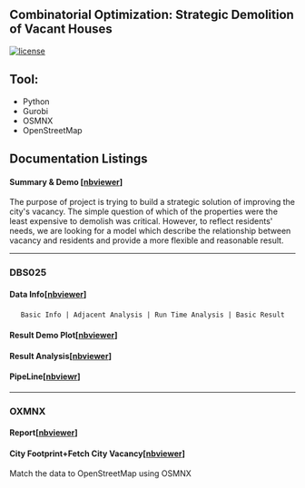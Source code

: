 ## Combinatorial Optimization: Strategic Demolition of Vacant Houses

[![license](https://img.shields.io/github/license/mashape/apistatus.svg)](https://github.com/LennyFan/City_Demolishment_Research/blob/master/LICENSE)

## Tool:
* Python
* Gurobi
* OSMNX
* OpenStreetMap

## Documentation Listings

#### Summary & Demo [[nbviewer](http://nbviewer.jupyter.org/github/LennyFan/City_Demolishment_Research/blob/master/WorkLog/%5B01%5DSummary.ipynb)]
The purpose of project is trying to build a strategic solution of improving the city's vacancy. The simple question of which of the properties were the least expensive to demolish was critical. However, to reflect residents' needs, we are looking for a model which describe the relationship between vacancy and residents and provide a more flexible and reasonable result.
   
***

### DBS025

#### Data Info[[nbviewer](http://nbviewer.jupyter.org/github/LennyFan/City_Demolishment_Research/blob/master/WorkLog/%5B24%5D-NewDataBase-FullCity.ipynb)]

      `Basic Info | Adjacent Analysis | Run Time Analysis | Basic Result`

#### Result Demo Plot[[nbviewer](http://nbviewer.jupyter.org/github/LennyFan/City_Demolishment_Research/blob/master/WorkLog/28-Demo.ipynb)]

#### Result Analysis[[nbviewer](http://nbviewer.jupyter.org/github/LennyFan/City_Demolishment_Research/blob/master/WorkLog/27-Report.ipynb)]

#### PipeLine[[nbviewr](http://nbviewer.jupyter.org/github/LennyFan/City_Demolishment_Research/blob/master/WorkLog/%5B26%5D-Pipeline-notebook.ipynb)]

***
### OXMNX

#### Report[[nbviewer](http://nbviewer.jupyter.org/github/LennyFan/City_Demolishment_Research/blob/master/WorkLog/%5B19%5DQuick-Implement-for-difference-distance.ipynb)]

#### City Footprint+Fetch City Vacancy[[nbviewer](https://github.com/LennyFan/City_Demolishment_Research/blob/master/WorkLog/%5B15%5DBaltimore_City_FootPrint%2BFetch_City_Vacancy.ipynb)]
Match the data to OpenStreetMap using OSMNX


   
